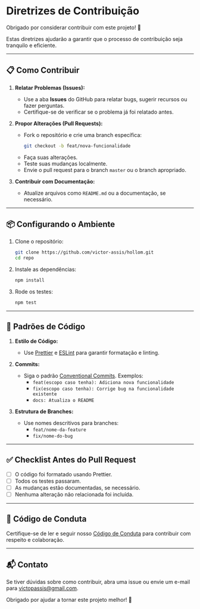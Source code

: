 # Diretrizes de Contribuição

Obrigado por considerar contribuir com este projeto! 🎉

Estas diretrizes ajudarão a garantir que o processo de contribuição seja tranquilo e eficiente.

---

## 📋 **Como Contribuir**

1. **Relatar Problemas (Issues):**
   - Use a aba **Issues** do GitHub para relatar bugs, sugerir recursos ou fazer perguntas.
   - Certifique-se de verificar se o problema já foi relatado antes.

2. **Propor Alterações (Pull Requests):**
   - Fork o repositório e crie uma branch específica:
     ```bash
     git checkout -b feat/nova-funcionalidade
     ```
   - Faça suas alterações.
   - Teste suas mudanças localmente.
   - Envie o pull request para o branch `master` ou o branch apropriado.

3. **Contribuir com Documentação:**
   - Atualize arquivos como `README.md` ou a documentação, se necessário.

---

## 📦 **Configurando o Ambiente**

1. Clone o repositório:
   ```bash
   git clone https://github.com/victor-assis/hollom.git
   cd repo
   ```

2. Instale as dependências:
   ```bash
   npm install
   ```

3. Rode os testes:
   ```bash
   npm test
   ```

---

## 🧹 **Padrões de Código**

1. **Estilo de Código:**
   - Use [Prettier](https://prettier.io/) e [ESLint](https://eslint.org/) para garantir formatação e linting.

2. **Commits:**
   - Siga o padrão [Conventional Commits](https://www.conventionalcommits.org/).
     Exemplos:
     - `feat(escopo caso tenha): Adiciona nova funcionalidade`
     - `fix(escopo caso tenha): Corrige bug na funcionalidade existente`
     - `docs: Atualiza o README`

3. **Estrutura de Branches:**
   - Use nomes descritivos para branches:
     - `feat/nome-da-feature`
     - `fix/nome-do-bug`

---

## ✅ **Checklist Antes do Pull Request**

- [ ] O código foi formatado usando Prettier.
- [ ] Todos os testes passaram.
- [ ] As mudanças estão documentadas, se necessário.
- [ ] Nenhuma alteração não relacionada foi incluída.

---

## 🤝 **Código de Conduta**

Certifique-se de ler e seguir nosso [Código de Conduta](./CODE_OF_CONDUCT.md) para contribuir com respeito e colaboração.

---

## 📬 **Contato**

Se tiver dúvidas sobre como contribuir, abra uma issue ou envie um e-mail para [victopassis@gmail.com](mailto:victopassis@gmail.com).

Obrigado por ajudar a tornar este projeto melhor! 💖
